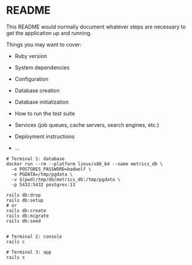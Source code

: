 # README

This README would normally document whatever steps are necessary to get the
application up and running.

Things you may want to cover:

* Ruby version

* System dependencies

* Configuration

* Database creation

* Database initialization

* How to run the test suite

* Services (job queues, cache servers, search engines, etc.)

* Deployment instructions

* ...

```
# Terminal 1: database
docker run --rm --platform linux/x86_64 --name metrics_db \
  -e POSTGRES_PASSWORD=badwolf \
  -e PGDATA=/tmp/pgdata \
  -v $(pwd)/tmp/db/metrics_db:/tmp/pgdata \
  -p 5432:5432 postgres:13

rails db:drop
rails db:setup
# or
rails db:create
rails db:migrate
rails db:seed


# Terminal 2: console
rails c

# Terminal 3: app
rails s

```